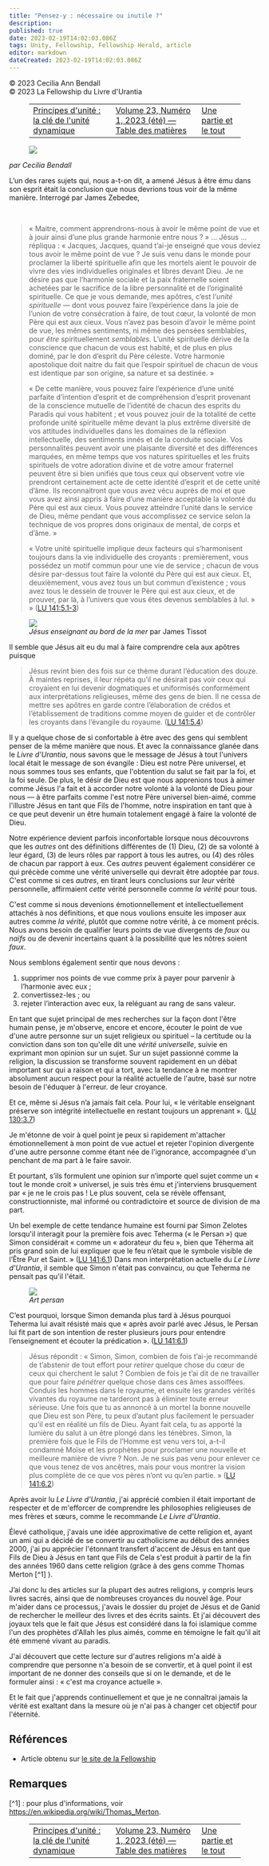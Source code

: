```yaml
---
title: "Pensez-y : nécessaire ou inutile ?"
description: 
published: true
date: 2023-02-19T14:02:03.086Z
tags: Unity, Fellowship, Fellowship Herald, article
editor: markdown
dateCreated: 2023-02-19T14:02:03.086Z
---
```


<p class="v-card v-sheet theme--light grey lighten-3 px-2">© 2023 Cecilia Ann Bendall<br>© 2023 La Fellowship du Livre d'Urantia</p>
<figure class="table chapter-navigator">
  <table>
    <tbody>
      <tr>
        <td>
        <a href="/fr/article/Chuck_Thurston/Unity_Principles_The_Key_to_Dynamic_Oneness">
          <span class="mdi mdi-arrow-left-drop-circle"></span><span class="pl-2">Principes d'unité : la clé de l'unité dynamique</span>
        </a>
        </td>
        <td>
        <a href="/fr/index/articles_herald#volume-23-numéro-1-2023-été">
          <span class="mdi mdi-book-open-variant"></span><span class="pl-2">Volume 23, Numéro 1, 2023 (été) — Table des matières</span>
        </a>
        </td>
        <td>
        <a href="/fr/article/Aprilhelen/A_Part_and_the_Whole">
          <span class="pr-2">Une partie et le tout</span><span class="mdi mdi-arrow-right-drop-circle"></span>
        </a>
        </td>
      </tr>
    </tbody>
  </table>
</figure>


<figure id="Figure_1" class="image urantiapedia image-style-align-left">
<img src="/image/article/Ann_Bendall/30.jpg">
</figure>

_par Cecilia Bendall_

L’un des rares sujets qui, nous a-t-on dit, a amené Jésus à être ému dans son esprit était la conclusion que nous devrions tous voir de la même manière. Interrogé par James Zebedee,

<br style="clear:both;"/>

> « Maitre, comment apprendrons-nous à avoir le même point de vue et à jouir ainsi d’une plus grande harmonie entre nous ? » ... Jésus ... répliqua : « Jacques, Jacques, quand t’ai-je enseigné que vous deviez tous avoir le même point de vue ? Je suis venu dans le monde pour proclamer la liberté spirituelle afin que les mortels aient le pouvoir de vivre des vies individuelles originales et libres devant Dieu. Je ne désire pas que l’harmonie sociale et la paix fraternelle soient achetées par le sacrifice de la libre personnalité et de l’originalité spirituelle. Ce que je vous demande, mes apôtres, c’est l’*unité spirituelle —* dont vous pouvez faire l’expérience dans la joie de l’union de votre consécration à faire, de tout cœur, la volonté de mon Père qui est aux cieux. Vous n’avez pas besoin d’avoir le même point de vue, les mêmes sentiments, ni même des pensées semblables, pour *être* spirituellement *semblables.* L’unité spirituelle dérive de la conscience que chacun de vous est habité, et de plus en plus dominé, par le don d’esprit du Père céleste. Votre harmonie apostolique doit naitre du fait que l’espoir spirituel de chacun de vous est identique par son origine, sa nature et sa destinée. »
> 
> « De cette manière, vous pouvez faire l’expérience d’une unité parfaite d’intention d’esprit et de compréhension d’esprit provenant de la conscience mutuelle de l’identité de chacun des esprits du Paradis qui vous habitent ; et vous pouvez jouir de la totalité de cette profonde unité spirituelle même devant la plus extrême diversité de vos attitudes individuelles dans les domaines de la réflexion intellectuelle, des sentiments innés et de la conduite sociale. Vos personnalités peuvent avoir une plaisante diversité et des différences marquées, en même temps que vos natures spirituelles et les fruits spirituels de votre adoration divine et de votre amour fraternel peuvent être si bien unifiés que tous ceux qui observent votre vie prendront certainement acte de cette identité d’esprit et de cette unité d’âme. Ils reconnaitront que vous avez vécu auprès de moi et que vous avez ainsi appris à faire d’une manière acceptable la volonté du Père qui est aux cieux. Vous pouvez atteindre l’unité dans le service de Dieu, même pendant que vous accomplissez ce service selon la technique de vos propres dons originaux de mental, de corps et d’âme. »
> 
> « Votre unité spirituelle implique deux facteurs qui s’harmonisent toujours dans la vie individuelle des croyants : premièrement, vous possédez un motif commun pour une vie de service ; chacun de vous désire par-dessus tout faire la volonté du Père qui est aux cieux. Et, deuxièmement, vous avez tous un but commun d’existence ; vous avez tous le dessein de trouver le Père qui est aux cieux, et de prouver, par là, à l’univers que vous êtes devenus semblables à lui. » » (<a id="a26_475"></a>[LU 141:5.1-3](/fr/The_Urantia_Book/141#p5_1))

<figure id="Figure_2" class="image urantiapedia">
<img src="/image/article/Ann_Bendall/31.jpg">
<figcaption><em>Jésus enseignant au bord de la mer</em> par James Tissot</figcaption>
</figure>

Il semble que Jésus ait eu du mal à faire comprendre cela aux apôtres puisque

> Jésus revint bien des fois sur ce thème durant l’éducation des douze. À maintes reprises, il leur répéta qu’il ne désirait pas voir ceux qui croyaient en lui devenir dogmatiques et uniformisés conformément aux interprétations religieuses, même des gens de bien. Il ne cessa de mettre ses apôtres en garde contre l’élaboration de crédos et l’établissement de traditions comme moyen de guider et de contrôler les croyants dans l’évangile du royaume. (<a id="a35_451"></a>[LU 141:5.4](/fr/The_Urantia_Book/141#p5_4))

Il y a quelque chose de si confortable à être avec des gens qui semblent penser de la même manière que nous. Et avec la connaissance glanée dans le _Livre d'Urantia_, nous savons que le message de Jésus à tout l'univers local était le message de son évangile : Dieu est notre Père universel, et nous sommes tous ses enfants, que l'obtention du salut se fait par la foi, et la foi seule. De plus, le désir de Dieu est que nous apprenions tous à aimer comme Jésus l'a fait et à accorder notre volonté à la volonté de Dieu pour nous — à être parfaits comme l'est notre Père universel bien-aimé, comme l'illustre Jésus en tant que Fils de l'homme, notre inspiration en tant que à ce que peut devenir un être humain totalement engagé à faire la volonté de Dieu.

Notre expérience devient parfois inconfortable lorsque nous découvrons que les _autres_ ont des définitions différentes de (1) Dieu, (2) de sa volonté à leur égard, (3) de leurs rôles par rapport à tous les autres, ou (4) des rôles de chacun par rapport à eux. Ces _autres_ peuvent également considérer ce qui précède comme une vérité universelle qui devrait être adoptée par _tous_. C'est comme si ces _autres_, en tirant leurs conclusions sur _leur_ vérité personnelle, affirmaient _cette_ vérité personnelle comme _la vérité_ pour tous.

C'est comme si nous devenions émotionnellement et intellectuellement attachés à nos définitions, et que nous voulions ensuite les imposer aux autres comme _la vérité_, plutôt que comme notre vérité, à ce moment précis. Nous avons besoin de qualifier leurs points de vue divergents de _faux_ ou _naïfs_ ou de devenir incertains quant à la possibilité que les nôtres soient _faux_.

Nous semblons également sentir que nous devons :

1. supprimer nos points de vue comme prix à payer pour parvenir à l’harmonie avec eux ;
2. convertissez-les ; ou
3. rejeter l’interaction avec eux, la reléguant au rang de sans valeur.

En tant que sujet principal de mes recherches sur la façon dont l'être humain pense, je m'observe, encore et encore, écouter le point de vue d'une autre personne sur un sujet religieux ou spirituel – la certitude ou la conviction dans son ton qu'elle dit une _vérité universelle_, suivie en exprimant mon opinion sur un sujet. Sur un sujet passionné comme la religion, la discussion se transforme souvent rapidement en un débat important sur qui a raison et qui a tort, avec la tendance à ne montrer absolument aucun respect pour la réalité actuelle de l'autre, basé sur notre besoin de l'éduquer à l'erreur. de leur croyance.

Et ce, même si Jésus n’a jamais fait cela. Pour lui, « le véritable enseignant préserve son intégrité intellectuelle en restant toujours un apprenant ». (<a id="a51_154"></a>[LU 130:3.7](/fr/The_Urantia_Book/130#p3_7))

Je m'étonne de voir à quel point je peux si rapidement m'attacher émotionnellement à mon point de vue actuel et rejeter l'opinion divergente d'une autre personne comme étant née de l'ignorance, accompagnée d'un penchant de ma part à le faire savoir.

Et pourtant, s’ils formulent une opinion sur n’importe quel sujet comme un « tout le monde croit » universel, je suis très ému et j’interviens brusquement par « je ne le crois pas ! Le plus souvent, cela se révèle offensant, constructionniste, mal informé ou contradictoire et source de division de ma part.

Un bel exemple de cette tendance humaine est fourni par Simon Zelotes lorsqu'il interagit pour la première fois avec Teherma (« le Persan ») que Simon considérait « comme un « adorateur du feu », bien que Téherma ait pris grand soin de lui expliquer que le feu n’était que le symbole visible de l’Être Pur et Saint. » (<a id="a57_319"></a>[LU 141:6.1](/fr/The_Urantia_Book/141#p6_1)) Dans mon interprétation actuelle du _Le Livre d'Urantia_, il semble que Simon n'était pas convaincu, ou que Teherma ne pensait pas qu'il l'était.

<figure id="Figure_3" class="image urantiapedia">
<img src="/image/article/Ann_Bendall/31.jpg">
<figcaption><em>Art persan</em></figcaption>
</figure>

C’est pourquoi, lorsque Simon demanda plus tard à Jésus pourquoi Teherma lui avait résisté mais que « après avoir parlé avec Jésus, le Persan lui fit part de son intention de rester plusieurs jours pour entendre l’enseignement et écouter la prédication ». (<a id="a64_257"></a>[LU 141:6.1](/fr/The_Urantia_Book/141#p6_1))

> Jésus répondit : « Simon, Simon, combien de fois t’ai-je recommandé de t’abstenir de tout effort pour *retirer* quelque chose du cœur de ceux qui cherchent le salut ? Combien de fois je t’ai dit de ne travailler que pour faire *pénétrer* quelque chose dans ces âmes assoiffées. Conduis les hommes dans le royaume, et ensuite les grandes vérités vivantes du royaume ne tarderont pas à éliminer toute erreur sérieuse. Une fois que tu as annoncé à un mortel la bonne nouvelle que Dieu est son Père, tu peux d’autant plus facilement le persuader qu’il est en réalité un fils de Dieu. Ayant fait cela, tu as apporté la lumière du salut à un être plongé dans les ténèbres. Simon, la première fois que le Fils de l’Homme est venu vers toi, a-t-il condamné Moïse et les prophètes pour proclamer une nouvelle et meilleure manière de vivre ? Non. Je ne suis pas venu pour enlever ce que vous tenez de vos ancêtres, mais pour vous montrer la vision plus complète de ce que vos pères n’ont vu qu’en partie. » (<a id="a66_1000"></a>[LU 141:6.2](/fr/The_Urantia_Book/141#p6_2))

Après avoir lu _Le Livre d'Urantia_, j'ai apprécié combien il était important de respecter et de m'efforcer de comprendre les philosophies religieuses de mes frères et sœurs, comme le recommande _Le Livre d'Urantia_.

Élevé catholique, j'avais une idée approximative de cette religion et, ayant un ami qui a décidé de se convertir au catholicisme au début des années 2000, j'ai pu apprécier l'étonnant transfert d'accent de Jésus en tant que Fils de Dieu à Jésus en tant que Fils de Cela s'est produit à partir de la fin des années 1960 dans cette religion (grâce à des gens comme Thomas Merton [^1] ).

J’ai donc lu des articles sur la plupart des autres religions, y compris leurs livres sacrés, ainsi que de nombreuses croyances du nouvel âge. Pour m'aider dans ce processus, j'avais le dossier du projet de Jésus et de Ganid de rechercher le meilleur des livres et des écrits saints. Et j'ai découvert des joyaux tels que le fait que Jésus est considéré dans la foi islamique comme l'un des prophètes d'Allah les plus aimés, comme en témoigne le fait qu'il ait été emmené vivant au paradis.

J'ai découvert que cette lecture sur d'autres religions m'a aidé à comprendre que personne n'a besoin de se convertir, et à quel point il est important de ne donner des conseils que si on le demande, et de le formuler ainsi : « c'est ma croyance actuelle ».

Et le fait que j'apprends continuellement et que je ne connaîtrai jamais la vérité est exaltant dans la mesure où je n'ai pas à changer cet objectif pour l'éternité.


## Références

- Article obtenu sur [le site de la Fellowship](https://urantia-book.org/archive/newsletters/herald/)

## Remarques

[^1] : pour plus d'informations, voir https://en.wikipedia.org/wiki/Thomas_Merton.

<figure class="table chapter-navigator">
  <table>
    <tbody>
      <tr>
        <td>
        <a href="/fr/article/Chuck_Thurston/Unity_Principles_The_Key_to_Dynamic_Oneness">
          <span class="mdi mdi-arrow-left-drop-circle"></span><span class="pl-2">Principes d'unité : la clé de l'unité dynamique</span>
        </a>
        </td>
        <td>
        <a href="/fr/index/articles_herald#volume-23-numéro-1-2023-été">
          <span class="mdi mdi-book-open-variant"></span><span class="pl-2">Volume 23, Numéro 1, 2023 (été) — Table des matières</span>
        </a>
        </td>
        <td>
        <a href="/fr/article/Aprilhelen/A_Part_and_the_Whole">
          <span class="pr-2">Une partie et le tout</span><span class="mdi mdi-arrow-right-drop-circle"></span>
        </a>
        </td>
      </tr>
    </tbody>
  </table>
</figure>
